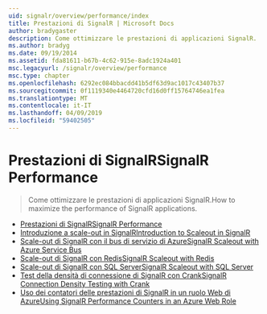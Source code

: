 ```yaml
---
uid: signalr/overview/performance/index
title: Prestazioni di SignalR | Microsoft Docs
author: bradygaster
description: Come ottimizzare le prestazioni di applicazioni SignalR.
ms.author: bradyg
ms.date: 09/19/2014
ms.assetid: fda81611-b67b-4c62-915e-8adc1924a401
msc.legacyurl: /signalr/overview/performance
msc.type: chapter
ms.openlocfilehash: 6292ec084bbacdd41b5df63d9ac1017c43407b37
ms.sourcegitcommit: 0f1119340e4464720cfd16d0ff15764746ea1fea
ms.translationtype: MT
ms.contentlocale: it-IT
ms.lasthandoff: 04/09/2019
ms.locfileid: "59402505"
---
```

# <a name="signalr-performance"></a><span data-ttu-id="9a9da-103">Prestazioni di SignalR</span><span class="sxs-lookup"><span data-stu-id="9a9da-103">SignalR Performance</span></span>

> <span data-ttu-id="9a9da-104">Come ottimizzare le prestazioni di applicazioni SignalR.</span><span class="sxs-lookup"><span data-stu-id="9a9da-104">How to maximize the performance of SignalR applications.</span></span>


- [<span data-ttu-id="9a9da-105">Prestazioni di SignalR</span><span class="sxs-lookup"><span data-stu-id="9a9da-105">SignalR Performance</span></span>](signalr-performance.md)
- [<span data-ttu-id="9a9da-106">Introduzione a scale-out in SignalR</span><span class="sxs-lookup"><span data-stu-id="9a9da-106">Introduction to Scaleout in SignalR</span></span>](scaleout-in-signalr.md)
- [<span data-ttu-id="9a9da-107">Scale-out di SignalR con il bus di servizio di Azure</span><span class="sxs-lookup"><span data-stu-id="9a9da-107">SignalR Scaleout with Azure Service Bus</span></span>](scaleout-with-windows-azure-service-bus.md)
- [<span data-ttu-id="9a9da-108">Scale-out di SignalR con Redis</span><span class="sxs-lookup"><span data-stu-id="9a9da-108">SignalR Scaleout with Redis</span></span>](scaleout-with-redis.md)
- [<span data-ttu-id="9a9da-109">Scale-out di SignalR con SQL Server</span><span class="sxs-lookup"><span data-stu-id="9a9da-109">SignalR Scaleout with SQL Server</span></span>](scaleout-with-sql-server.md)
- [<span data-ttu-id="9a9da-110">Test della densità di connessione di SignalR con Crank</span><span class="sxs-lookup"><span data-stu-id="9a9da-110">SignalR Connection Density Testing with Crank</span></span>](signalr-connection-density-testing-with-crank.md)
- [<span data-ttu-id="9a9da-111">Uso dei contatori delle prestazioni di SignalR in un ruolo Web di Azure</span><span class="sxs-lookup"><span data-stu-id="9a9da-111">Using SignalR Performance Counters in an Azure Web Role</span></span>](using-signalr-performance-counters-in-an-azure-web-role.md)
